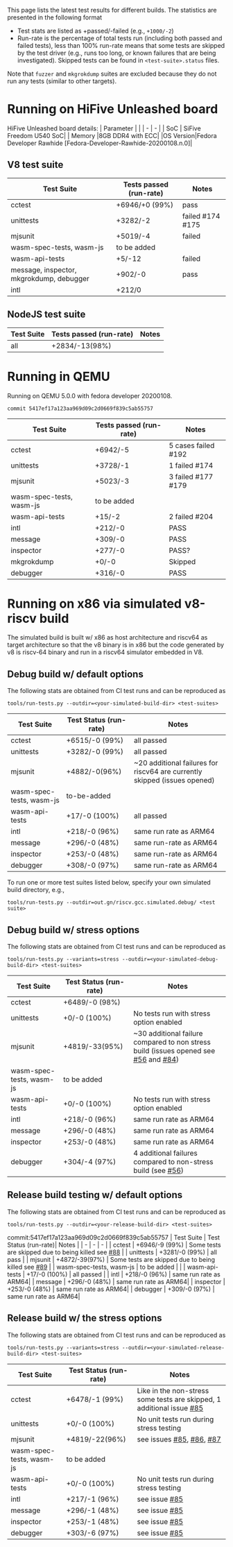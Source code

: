 This page lists the latest test results for different builds. The statistics are presented in the following format
- Test stats are listed as +passed/-failed (e.g., `+1000/-2`)
- Run-rate is the percentage of total tests run (including both passed and failed tests), less than 100% run-rate means that some tests are skipped by the test driver (e.g., runs too long, or known failures that are being investigated). Skipped tests can be found in `<test-suite>.status` files.

Note that `fuzzer` and `mkgrokdump` suites are excluded because they do not run any tests (similar to other targets).

# Running on HiFive Unleashed board
 
HiFive Unleashed board details:
| Parameter | |
| - | - |
| SoC | SiFive Freedom U540 SoC|
| Memory |8GB DDR4 with ECC|
|OS Version|Fedora Developer Rawhide [Fedora-Developer-Rawhide-20200108.n.0]|

## V8 test suite

| Test Suite | Tests passed (run-rate)| Notes |
| - | - | - |
| cctest | +6946/+0 (99%)|pass|
| unittests | +3282/-2 | failed #174 #175|
| mjsunit | +5019/-4 |failed |
| wasm-spec-tests, wasm-js | to be added | |
| wasm-api-tests |+5/-12|failed |
| message, inspector, mkgrokdump, debugger |+902/-0|pass|
|intl|+212/0 ||

## NodeJS test suite

| Test Suite | Tests passed (run-rate)| Notes |
| - | - | - |
|all |+2834/-13(98%)||

# Running in QEMU

Running on QEMU 5.0.0 with fedora developer 20200108.

`commit 5417ef17a123aa969d09c2d0669f839c5ab55757`

| Test Suite | Tests passed (run-rate)| Notes |
| - | - | - |
| cctest | +6942/-5  | 5 cases failed #192|
| unittests | +3728/-1 | 1 failed #174|
| mjsunit | +5023/-3 | 3 failed #177 #179|
| wasm-spec-tests, wasm-js | to be added  |  |
| wasm-api-tests |+15/-2 | 2 failed #204|
| intl  | +212/-0 | PASS |
| message| +309/-0  |PASS|
| inspector| +277/-0  |PASS?|
| mkgrokdump| +0/-0 |Skipped|
| debugger | +316/-0 |PASS|

# Running on x86 via simulated v8-riscv build

The simulated build is built w/ x86 as host architecture and riscv64 as target architecture so that the v8 binary is in x86 but the code generated by v8 is riscv-64 binary and run in a riscv64 simulator embedded in V8.

## Debug build w/ default options

The following stats are obtained from CI test runs and can be reproduced as
```
tools/run-tests.py --outdir=<your-simulated-build-dir> <test-suites>
```

| Test Suite | Test Status (run-rate)| Notes |
| - | - | - |
| cctest | +6515/-0 (99%) | all passed |
| unittests | +3282/-0 (99%) | all passed |
| mjsunit | +4882/-0(96%) | ~20 additional failures for riscv64 are currently skipped (issues opened)|
| wasm-spec-tests, wasm-js | to-be-added |  |
| wasm-api-tests | +17/-0 (100%) | all passed |
| intl | +218/-0 (96%) | same run rate as ARM64 |
| message | +296/-0 (48%) | same run-rate as ARM64 |
| inspector | +253/-0 (48%) | same run-rate as ARM64 |
| debugger | +308/-0 (97%) | same run-rate as ARM64 |

To run one or more test suites listed below, specify your own simulated build directory, e.g.,
```
tools/run-tests.py --outdir=out.gn/riscv.gcc.simulated.debug/ <test suite>
```

## Debug build w/ stress options

The following stats are obtained from CI test runs and can be reproduced as
```
tools/run-tests.py --variants=stress --outdir=<your-simulated-debug-build-dir> <test-suites>
```

| Test Suite | Test Status (run-rate)| Notes |
| - | - | - |
| cctest | +6489/-0 (98%) | |
| unittests | +0/-0 (100%) | No tests run with stress option enabled |
| mjsunit | +4819/-33(95%) | ~30 additional failure compared to non stress build (issues opened see [#56](https://github.com/v8-riscv/v8/issues/56) and [#84](https://github.com/v8-riscv/v8/issues/84)) |
| wasm-spec-tests, wasm-js | to be added|  |
| wasm-api-tests | +0/-0 (100%) | No tests run with stress option enabled |
| intl | +218/-0 (96%) | same run rate as ARM64|
| message | +296/-0 (48%) |same run rate as ARM64 |
| inspector | +253/-0 (48%) | same run rate as ARM64|
| debugger | +304/-4 (97%) | 4 additional failures compared to non-stress build (see [#56](https://github.com/v8-riscv/v8/issues/56))|

## Release build testing w/ default options

The following stats are obtained from CI test runs and can be reproduced as
```
tools/run-tests.py --outdir=<your-release-build-dir> <test-suites>
```
commit:5417ef17a123aa969d09c2d0669f839c5ab55757
| Test Suite | Test Status (run-rate)| Notes |
| - | - | - |
| cctest | +6946/-9 (99%) | Some tests are skipped due to being killed see [#88](https://github.com/v8-riscv/v8/issues/88) |
| unittests | +3281/-0 (99%) | all pass |
| mjsunit | +4872/-39(97%) | Some tests are skipped due to being killed see [#89](https://github.com/v8-riscv/v8/issues/89) |
| wasm-spec-tests, wasm-js | to be added |  |
| wasm-api-tests | +17/-0 (100%) | all passed |
| intl | +218/-0 (96%) | same run rate as ARM64|
| message | +296/-0 (48%) | same run rate as ARM64|
| inspector | +253/-0 (48%) | same run rate as ARM64|
| debugger | +309/-0 (97%) | same run rate as ARM64|

## Release build w/ the stress options

The following stats are obtained from CI test runs and can be reproduced as
```
tools/run-tests.py --variants=stress --outdir=<your-simulated-release-build-dir> <test-suites>
```

| Test Suite | Test Status (run-rate)| Notes |
| - | - | - |
| cctest | +6478/-1 (99%) | Like in the non-stress some tests are skipped, 1 additional issue [#85](https://github.com/v8-riscv/v8/issues/85) |
| unittests | +0/-0 (100%) | No unit tests run during stress testing |
| mjsunit | +4819/-22(96%) | see issues [#85](https://github.com/v8-riscv/v8/issues/85), [#86](https://github.com/v8-riscv/v8/issues/86), [#87](https://github.com/v8-riscv/v8/issues/87) |
| wasm-spec-tests, wasm-js | to be added |  |
| wasm-api-tests | +0/-0 (100%) | No unit tests run during stress testing |
| intl | +217/-1 (96%) | see issue [#85](https://github.com/v8-riscv/v8/issues/85) |
| message | +296/-1 (48%) | see issue [#85](https://github.com/v8-riscv/v8/issues/85) |
| inspector | +253/-1 (48%) | see issue [#85](https://github.com/v8-riscv/v8/issues/85) |
| debugger | +303/-6 (97%) | see issue [#85](https://github.com/v8-riscv/v8/issues/85) |




